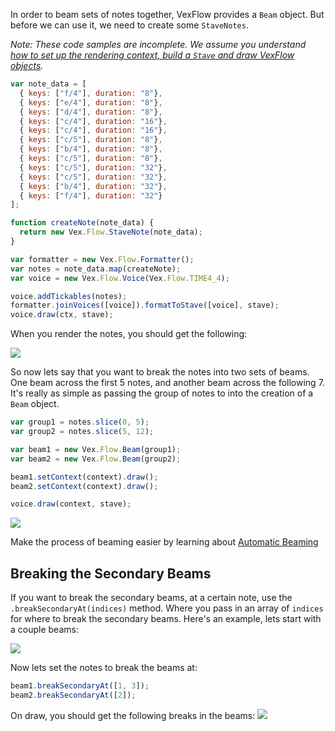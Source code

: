 In order to beam sets of notes together, VexFlow provides a `Beam` object. But before we can use it, we need to create some `StaveNotes`. 

*Note: These code samples are incomplete. We assume you understand [how to set up the rendering context, build a `Stave` and draw VexFlow objects](https://github.com/0xfe/vexflow/wiki/Understanding-Renderer-&-Context).*

```javascript
var note_data = [
  { keys: ["f/4"], duration: "8"},
  { keys: ["e/4"], duration: "8"},
  { keys: ["d/4"], duration: "8"},
  { keys: ["c/4"], duration: "16"},
  { keys: ["c/4"], duration: "16"},
  { keys: ["c/5"], duration: "8"},
  { keys: ["b/4"], duration: "8"},
  { keys: ["c/5"], duration: "8"},
  { keys: ["c/5"], duration: "32"},
  { keys: ["c/5"], duration: "32"},
  { keys: ["b/4"], duration: "32"},
  { keys: ["f/4"], duration: "32"}
];

function createNote(note_data) {
  return new Vex.Flow.StaveNote(note_data);
}

var formatter = new Vex.Flow.Formatter();
var notes = note_data.map(createNote);
var voice = new Vex.Flow.Voice(Vex.Flow.TIME4_4);

voice.addTickables(notes);
formatter.joinVoices([voice]).formatToStave([voice], stave);
voice.draw(ctx, stave);
```

When you render the notes, you should get the following:

![](https://i.imgur.com/dyYywtv.png)

So now lets say that you want to break the notes into two sets of beams. One beam across the first 5 notes, and another beam across the following 7. It's really as simple as passing the group of notes to into the creation of a `Beam` object.

```javascript
var group1 = notes.slice(0, 5);
var group2 = notes.slice(5, 12);

var beam1 = new Vex.Flow.Beam(group1);
var beam2 = new Vex.Flow.Beam(group2);

beam1.setContext(context).draw();
beam2.setContext(context).draw();

voice.draw(context, stave);
```

![](https://i.imgur.com/o83YUJh.png)

Make the process of beaming easier by learning about [Automatic Beaming](https://github.com/0xfe/vexflow/wiki/Automatic-Beaming)

## Breaking the Secondary Beams

If you want to break the secondary beams, at a certain note, use the `.breakSecondaryAt(indices)` method. Where you pass in an array of `indices` for where to break the secondary beams. Here's an example, lets start with a couple beams:

![](https://i.imgur.com/LmRkCXe.png)

Now lets set the notes to break the beams at:

```javascript
beam1.breakSecondaryAt([1, 3]);
beam2.breakSecondaryAt([2]);
```

On draw, you should get the following breaks in the beams:
![](https://i.imgur.com/xfXsJfT.png)
